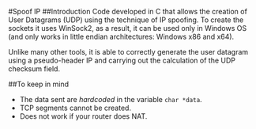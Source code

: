 #Spoof IP
##Introduction
Code developed in C that allows the creation of User Datagrams (UDP) using the technique of IP spoofing. To create the sockets it uses WinSock2, as a result, it can be used only in Windows OS (and only works in little endian architectures: Windows x86 and x64). 

Unlike many other tools, it is able to correctly generate the user datagram using a pseudo-header IP and carrying out the calculation of the UDP checksum field.

##To keep in mind
- The data sent are *hardcoded* in the variable ```char *data```.
- TCP segments cannot be created.
- Does not work if your router does NAT.
